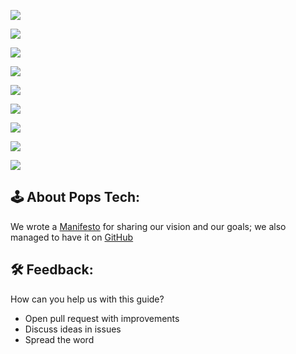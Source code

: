 ![](http://i.imgur.com/1jNSzSC.png)

![](http://i.imgur.com/T0d21OY.png)

![](http://i.imgur.com/HbF05LT.png)

![](http://i.imgur.com/gCMUtDv.png)

![](http://i.imgur.com/u7uKdBF.png)

![](http://i.imgur.com/95gDzLZ.png)

![](http://i.imgur.com/IiimN5K.png)

![](http://i.imgur.com/p2O3JoB.png)

![](http://i.imgur.com/igKZog7.png)

## 🕹 About Pops Tech:

We wrote a [Manifesto](https://medium.com/bluepartners/jaguar28-manifesto-9-points-for-rewriting-the-relation-between-companies-and-tech-professionals-fbd9226a5098) for sharing our vision and our goals; we also managed to have it on [GitHub](https://github.com/Jaguar28/Jaguar28-Manifesto)


## 🛠 Feedback:

How can you help us with this guide?

- Open pull request with improvements
- Discuss ideas in issues
- Spread the word
